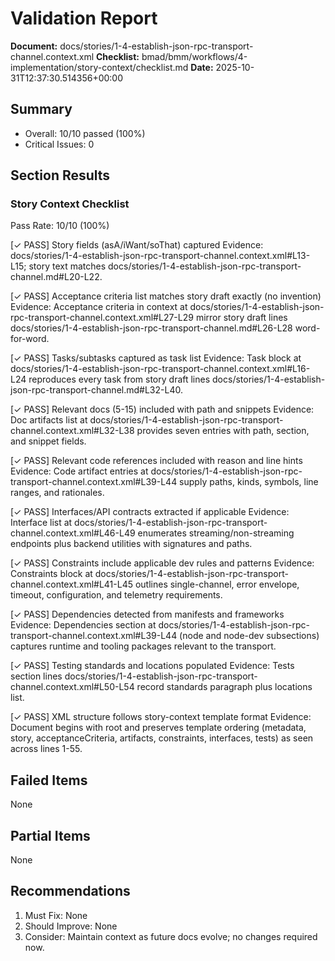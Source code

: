 # Validation Report

**Document:** docs/stories/1-4-establish-json-rpc-transport-channel.context.xml
**Checklist:** bmad/bmm/workflows/4-implementation/story-context/checklist.md
**Date:** 2025-10-31T12:37:30.514356+00:00

## Summary

- Overall: 10/10 passed (100%)
- Critical Issues: 0

## Section Results

### Story Context Checklist

Pass Rate: 10/10 (100%)

[✓ PASS] Story fields (asA/iWant/soThat) captured
Evidence: docs/stories/1-4-establish-json-rpc-transport-channel.context.xml#L13-L15; story text matches docs/stories/1-4-establish-json-rpc-transport-channel.md#L20-L22.

[✓ PASS] Acceptance criteria list matches story draft exactly (no invention)
Evidence: Acceptance criteria in context at docs/stories/1-4-establish-json-rpc-transport-channel.context.xml#L27-L29 mirror story draft lines docs/stories/1-4-establish-json-rpc-transport-channel.md#L26-L28 word-for-word.

[✓ PASS] Tasks/subtasks captured as task list
Evidence: Task block at docs/stories/1-4-establish-json-rpc-transport-channel.context.xml#L16-L24 reproduces every task from story draft lines docs/stories/1-4-establish-json-rpc-transport-channel.md#L32-L40.

[✓ PASS] Relevant docs (5-15) included with path and snippets
Evidence: Doc artifacts list at docs/stories/1-4-establish-json-rpc-transport-channel.context.xml#L32-L38 provides seven entries with path, section, and snippet fields.

[✓ PASS] Relevant code references included with reason and line hints
Evidence: Code artifact entries at docs/stories/1-4-establish-json-rpc-transport-channel.context.xml#L39-L44 supply paths, kinds, symbols, line ranges, and rationales.

[✓ PASS] Interfaces/API contracts extracted if applicable
Evidence: Interface list at docs/stories/1-4-establish-json-rpc-transport-channel.context.xml#L46-L49 enumerates streaming/non-streaming endpoints plus backend utilities with signatures and paths.

[✓ PASS] Constraints include applicable dev rules and patterns
Evidence: Constraints block at docs/stories/1-4-establish-json-rpc-transport-channel.context.xml#L41-L45 outlines single-channel, error envelope, timeout, configuration, and telemetry requirements.

[✓ PASS] Dependencies detected from manifests and frameworks
Evidence: Dependencies section at docs/stories/1-4-establish-json-rpc-transport-channel.context.xml#L39-L44 (node and node-dev subsections) captures runtime and tooling packages relevant to the transport.

[✓ PASS] Testing standards and locations populated
Evidence: Tests section lines docs/stories/1-4-establish-json-rpc-transport-channel.context.xml#L50-L54 record standards paragraph plus locations list.

[✓ PASS] XML structure follows story-context template format
Evidence: Document begins with <story-context> root and preserves template ordering (metadata, story, acceptanceCriteria, artifacts, constraints, interfaces, tests) as seen across lines 1-55.

## Failed Items

None

## Partial Items

None

## Recommendations

1. Must Fix: None
2. Should Improve: None
3. Consider: Maintain context as future docs evolve; no changes required now.
